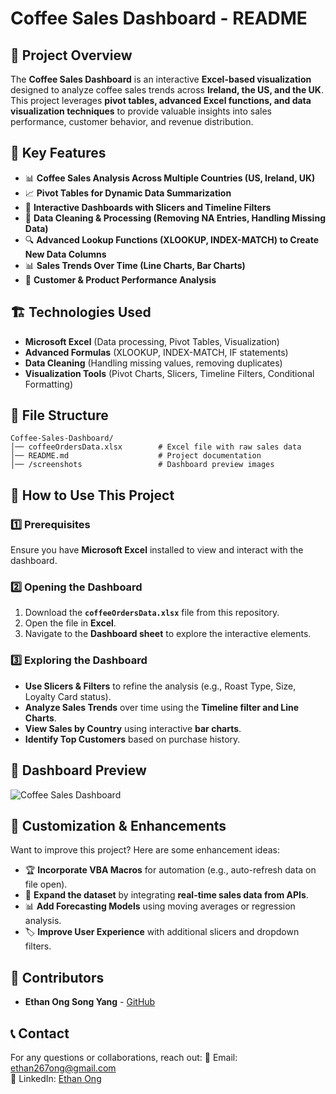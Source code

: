 # Coffee Sales Dashboard - README

## 📌 Project Overview
The **Coffee Sales Dashboard** is an interactive **Excel-based visualization** designed to analyze coffee sales trends across **Ireland, the US, and the UK**. This project leverages **pivot tables, advanced Excel functions, and data visualization techniques** to provide valuable insights into sales performance, customer behavior, and revenue distribution.

## 🎯 Key Features
- 📊 **Coffee Sales Analysis Across Multiple Countries (US, Ireland, UK)**
- 📈 **Pivot Tables for Dynamic Data Summarization**
- 📌 **Interactive Dashboards with Slicers and Timeline Filters**
- 🔄 **Data Cleaning & Processing (Removing NA Entries, Handling Missing Data)**
- 🔍 **Advanced Lookup Functions (XLOOKUP, INDEX-MATCH) to Create New Data Columns**
- 📊 **Sales Trends Over Time (Line Charts, Bar Charts)**
- 🚀 **Customer & Product Performance Analysis**

## 🏗️ Technologies Used
- **Microsoft Excel** (Data processing, Pivot Tables, Visualization)
- **Advanced Formulas** (XLOOKUP, INDEX-MATCH, IF statements)
- **Data Cleaning** (Handling missing values, removing duplicates)
- **Visualization Tools** (Pivot Charts, Slicers, Timeline Filters, Conditional Formatting)

## 📂 File Structure
```
Coffee-Sales-Dashboard/
│── coffeeOrdersData.xlsx        # Excel file with raw sales data
│── README.md                    # Project documentation
│── /screenshots                 # Dashboard preview images
```

## 🚀 How to Use This Project
### **1️⃣ Prerequisites**
Ensure you have **Microsoft Excel** installed to view and interact with the dashboard.

### **2️⃣ Opening the Dashboard**
1. Download the **`coffeeOrdersData.xlsx`** file from this repository.
2. Open the file in **Excel**.
3. Navigate to the **Dashboard sheet** to explore the interactive elements.

### **3️⃣ Exploring the Dashboard**
- **Use Slicers & Filters** to refine the analysis (e.g., Roast Type, Size, Loyalty Card status).
- **Analyze Sales Trends** over time using the **Timeline filter and Line Charts**.
- **View Sales by Country** using interactive **bar charts**.
- **Identify Top Customers** based on purchase history.

## 📸 Dashboard Preview
![Coffee Sales Dashboard](screenshots/dashboard-overview.png)

## 🔧 Customization & Enhancements
Want to improve this project? Here are some enhancement ideas:
- 🏆 **Incorporate VBA Macros** for automation (e.g., auto-refresh data on file open).
- 📌 **Expand the dataset** by integrating **real-time sales data from APIs**.
- 📊 **Add Forecasting Models** using moving averages or regression analysis.
- 🏷️ **Improve User Experience** with additional slicers and dropdown filters.

## 👥 Contributors
- **Ethan Ong Song Yang** - [GitHub](https://github.com/ethan267ong)

## 📞 Contact
For any questions or collaborations, reach out:
📧 Email: ethan267ong@gmail.com  
🔗 LinkedIn: [Ethan Ong](https://www.linkedin.com/in/ethan-ong-7866712aa/)

